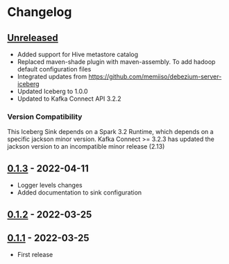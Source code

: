 # Changelog

## [Unreleased]

- Added support for Hive metastore catalog
- Replaced maven-shade plugin with maven-assembly. To add hadoop default configuration files
- Integrated updates from https://github.com/memiiso/debezium-server-iceberg
- Updated Iceberg to 1.0.0
- Updated to Kafka Connect API 3.2.2

### Version Compatibility

This Iceberg Sink depends on a Spark 3.2 Runtime, which depends on a specific jackson minor version. 
Kafka Connect >= 3.2.3 has updated the jackson version to an incompatible minor release (2.13)

## [0.1.3] - 2022-04-11

-   Logger levels changes
-   Added documentation to sink configuration

## [0.1.2] - 2022-03-25

## [0.1.1] - 2022-03-25

-   First release

[Unreleased]: https://github.com/getindata/kafka-connect-iceberg-sink/compare/0.1.3...HEAD

[0.1.3]: https://github.com/getindata/kafka-connect-iceberg-sink/compare/0.1.2...0.1.3

[0.1.2]: https://github.com/getindata/kafka-connect-iceberg-sink/compare/0.1.1...0.1.2

[0.1.1]: https://github.com/getindata/kafka-connect-iceberg-sink/compare/1190003ddc686273cb9ad28ce7dd2d8e458471d7...0.1.1
